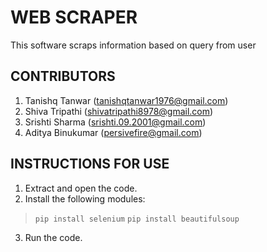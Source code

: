 # **WEB SCRAPER**
This software scraps information based on query from user
## **CONTRIBUTORS**
1. Tanishq Tanwar (tanishqtanwar1976@gmail.com)
2. Shiva Tripathi (shivatripathi8978@gmail.com)
3. Srishti Sharma (srishti.09.2001@gmail.com)
4. Aditya Binukumar (persivefire@gmail.com)
## **INSTRUCTIONS FOR USE**
1. Extract and open the code.
2. Install the following modules:
> `pip install selenium`
> `pip install beautifulsoup`
3. Run the code.
